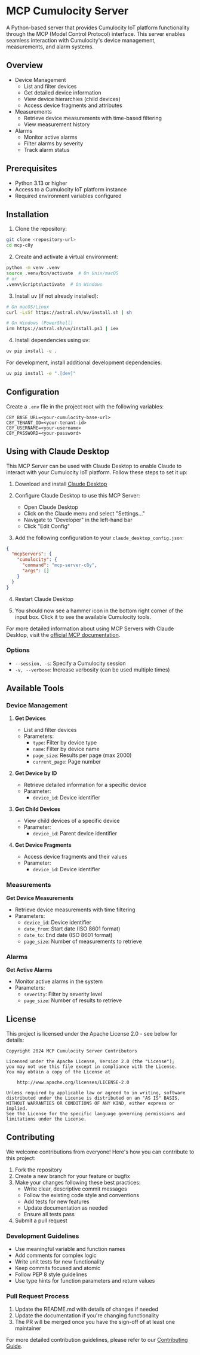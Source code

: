 # MCP Cumulocity Server

A Python-based server that provides Cumulocity IoT platform functionality through the MCP (Model Control Protocol) interface. This server enables seamless interaction with Cumulocity's device management, measurements, and alarm systems.

## Overview

- Device Management
  - List and filter devices
  - Get detailed device information
  - View device hierarchies (child devices)
  - Access device fragments and attributes
- Measurements
  - Retrieve device measurements with time-based filtering
  - View measurement history
- Alarms
  - Monitor active alarms
  - Filter alarms by severity
  - Track alarm status

## Prerequisites

- Python 3.13 or higher
- Access to a Cumulocity IoT platform instance
- Required environment variables configured

## Installation

1. Clone the repository:
```bash
git clone <repository-url>
cd mcp-c8y
```

2. Create and activate a virtual environment:
```bash
python -m venv .venv
source .venv/bin/activate  # On Unix/macOS
# or
.venv\Scripts\activate  # On Windows
```

3. Install uv (if not already installed):
```bash
# On macOS/Linux
curl -LsSf https://astral.sh/uv/install.sh | sh

# On Windows (PowerShell)
irm https://astral.sh/uv/install.ps1 | iex
```

4. Install dependencies using uv:
```bash
uv pip install -e .
```

For development, install additional development dependencies:
```bash
uv pip install -e ".[dev]"
```

## Configuration

Create a `.env` file in the project root with the following variables:

```env
C8Y_BASE_URL=<your-cumulocity-base-url>
C8Y_TENANT_ID=<your-tenant-id>
C8Y_USERNAME=<your-username>
C8Y_PASSWORD=<your-password>
```


## Using with Claude Desktop

This MCP Server can be used with Claude Desktop to enable Claude to interact with your Cumulocity IoT platform. Follow these steps to set it up:

1. Download and install [Claude Desktop](https://modelcontextprotocol.io/quickstart/user#1-download-claude-for-desktop)

2. Configure Claude Desktop to use this MCP Server:
   - Open Claude Desktop
   - Click on the Claude menu and select "Settings..."
   - Navigate to "Developer" in the left-hand bar
   - Click "Edit Config"

3. Add the following configuration to your `claude_desktop_config.json`:

```json
{
  "mcpServers": {
    "cumulocity": {
      "command": "mcp-server-c8y",
      "args": []
    }
  }
}
```

4. Restart Claude Desktop

5. You should now see a hammer icon in the bottom right corner of the input box. Click it to see the available Cumulocity tools.

For more detailed information about using MCP Servers with Claude Desktop, visit the [official MCP documentation](https://modelcontextprotocol.io/quickstart/user).

### Options

- `--session, -s`: Specify a Cumulocity session
- `-v, --verbose`: Increase verbosity (can be used multiple times)

## Available Tools

### Device Management

1. **Get Devices**
   - List and filter devices
   - Parameters:
     - `type`: Filter by device type
     - `name`: Filter by device name
     - `page_size`: Results per page (max 2000)
     - `current_page`: Page number

2. **Get Device by ID**
   - Retrieve detailed information for a specific device
   - Parameter:
     - `device_id`: Device identifier

3. **Get Child Devices**
   - View child devices of a specific device
   - Parameter:
     - `device_id`: Parent device identifier

4. **Get Device Fragments**
   - Access device fragments and their values
   - Parameter:
     - `device_id`: Device identifier

### Measurements

**Get Device Measurements**
- Retrieve device measurements with time filtering
- Parameters:
  - `device_id`: Device identifier
  - `date_from`: Start date (ISO 8601 format)
  - `date_to`: End date (ISO 8601 format)
  - `page_size`: Number of measurements to retrieve

### Alarms

**Get Active Alarms**
- Monitor active alarms in the system
- Parameters:
  - `severity`: Filter by severity level
  - `page_size`: Number of results to retrieve


## License

This project is licensed under the Apache License 2.0 - see below for details:

```
Copyright 2024 MCP Cumulocity Server Contributors

Licensed under the Apache License, Version 2.0 (the "License");
you may not use this file except in compliance with the License.
You may obtain a copy of the License at

    http://www.apache.org/licenses/LICENSE-2.0

Unless required by applicable law or agreed to in writing, software
distributed under the License is distributed on an "AS IS" BASIS,
WITHOUT WARRANTIES OR CONDITIONS OF ANY KIND, either express or implied.
See the License for the specific language governing permissions and
limitations under the License.
```

## Contributing

We welcome contributions from everyone! Here's how you can contribute to this project:

1. Fork the repository
2. Create a new branch for your feature or bugfix
3. Make your changes following these best practices:
   - Write clear, descriptive commit messages
   - Follow the existing code style and conventions
   - Add tests for new features
   - Update documentation as needed
   - Ensure all tests pass
4. Submit a pull request

### Development Guidelines

- Use meaningful variable and function names
- Add comments for complex logic
- Write unit tests for new functionality
- Keep commits focused and atomic
- Follow PEP 8 style guidelines
- Use type hints for function parameters and return values

### Pull Request Process

1. Update the README.md with details of changes if needed
2. Update the documentation if you're changing functionality
3. The PR will be merged once you have the sign-off of at least one maintainer

For more detailed contribution guidelines, please refer to our [Contributing Guide](CONTRIBUTING.md).
